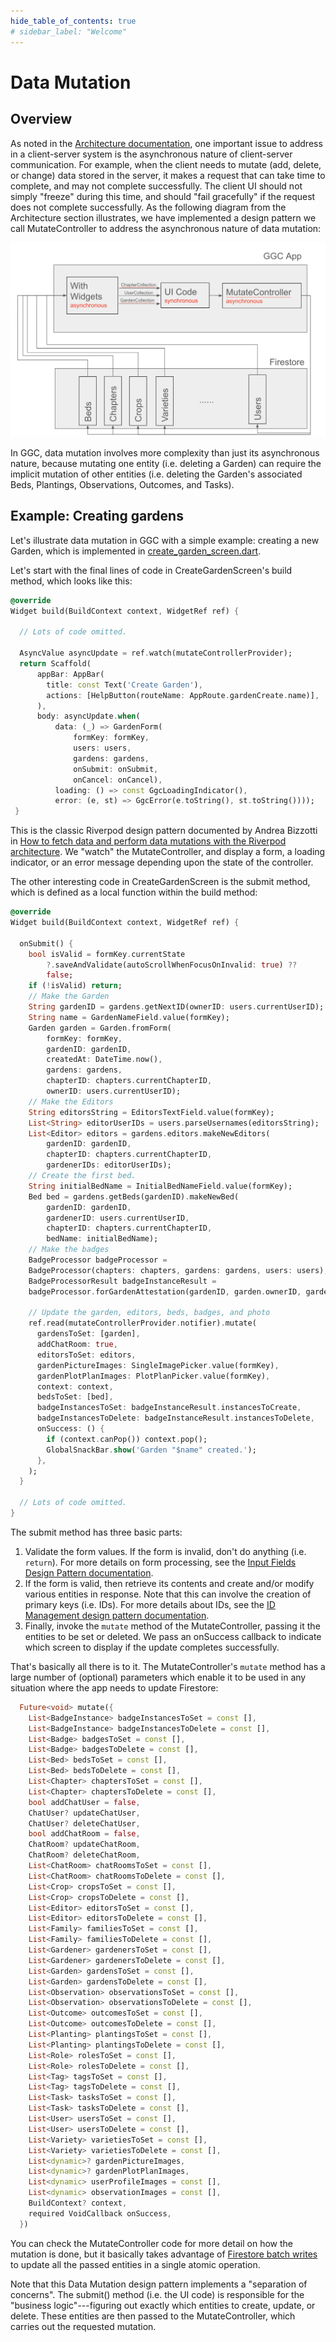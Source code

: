 ```yaml
---
hide_table_of_contents: true
# sidebar_label: "Welcome"
---
```


# Data Mutation

## Overview

As noted in the [Architecture documentation](../architecture.md), one important issue to address in a client-server system is the asynchronous nature of client-server communication. For example, when the client needs to mutate (add, delete, or change) data stored in the server, it makes a request that can take time to complete, and may not complete successfully.  The client UI should not simply "freeze" during this time, and should "fail gracefully" if the request does not complete successfully.  As the following diagram from the Architecture section illustrates, we have implemented a design pattern we call MutateController to address the asynchronous nature of data mutation:

<img src="/img/develop/ggc-dataflow-diagram.png"/>

In GGC, data mutation involves more complexity than just its asynchronous nature, because mutating one entity (i.e. deleting a Garden) can require the implicit mutation of other entities (i.e. deleting the Garden's associated Beds, Plantings, Observations, Outcomes, and Tasks).


## Example: Creating gardens

Let's illustrate data mutation in GGC with a simple example: creating a new Garden, which is implemented in [create_garden_screen.dart](https://github.com/geogardenclub/ggc_app/blob/main/lib/features/garden/presentation/create_garden_screen.dart).

Let's start with the final lines of code in CreateGardenScreen's build method, which looks like this:

```dart title="lib/features/garden/presentation/create_garden_screen.dart"
@override
Widget build(BuildContext context, WidgetRef ref) {
  
  // Lots of code omitted.
  
  AsyncValue asyncUpdate = ref.watch(mutateControllerProvider);
  return Scaffold(
      appBar: AppBar(
        title: const Text('Create Garden'),
        actions: [HelpButton(routeName: AppRoute.gardenCreate.name)],
      ),
      body: asyncUpdate.when(
          data: (_) => GardenForm(
              formKey: formKey,
              users: users,
              gardens: gardens,
              onSubmit: onSubmit,
              onCancel: onCancel),
          loading: () => const GgcLoadingIndicator(),
          error: (e, st) => GgcError(e.toString(), st.toString())));
 }
```
This is the classic Riverpod design pattern documented by Andrea Bizzotti in [How to fetch data and perform data mutations with the Riverpod architecture](https://codewithandrea.com/articles/data-mutations-riverpod/). We "watch" the MutateController, and display a form, a loading indicator, or an error message depending upon the state of the controller.

The other interesting code in CreateGardenScreen is the submit method, which is defined as a local function within the build method:

```dart title="lib/features/garden/presentation/create_garden_screen.dart"
@override
Widget build(BuildContext context, WidgetRef ref) {
  
  onSubmit() {
    bool isValid = formKey.currentState
        ?.saveAndValidate(autoScrollWhenFocusOnInvalid: true) ??
        false;
    if (!isValid) return;
    // Make the Garden
    String gardenID = gardens.getNextID(ownerID: users.currentUserID);
    String name = GardenNameField.value(formKey);
    Garden garden = Garden.fromForm(
        formKey: formKey,
        gardenID: gardenID,
        createdAt: DateTime.now(),
        gardens: gardens,
        chapterID: chapters.currentChapterID,
        ownerID: users.currentUserID);
    // Make the Editors
    String editorsString = EditorsTextField.value(formKey);
    List<String> editorUserIDs = users.parseUsernames(editorsString);
    List<Editor> editors = gardens.editors.makeNewEditors(
        gardenID: gardenID,
        chapterID: chapters.currentChapterID,
        gardenerIDs: editorUserIDs);
    // Create the first bed.
    String initialBedName = InitialBedNameField.value(formKey);
    Bed bed = gardens.getBeds(gardenID).makeNewBed(
        gardenID: gardenID,
        gardenerID: users.currentUserID,
        chapterID: chapters.currentChapterID,
        bedName: initialBedName);
    // Make the badges
    BadgeProcessor badgeProcessor =
    BadgeProcessor(chapters: chapters, gardens: gardens, users: users);
    BadgeProcessorResult badgeInstanceResult =
    badgeProcessor.forGardenAttestation(gardenID, garden.ownerID, garden);

    // Update the garden, editors, beds, badges, and photo
    ref.read(mutateControllerProvider.notifier).mutate(
      gardensToSet: [garden],
      addChatRoom: true,
      editorsToSet: editors,
      gardenPictureImages: SingleImagePicker.value(formKey),
      gardenPlotPlanImages: PlotPlanPicker.value(formKey),
      context: context,
      bedsToSet: [bed],
      badgeInstancesToSet: badgeInstanceResult.instancesToCreate,
      badgeInstancesToDelete: badgeInstanceResult.instancesToDelete,
      onSuccess: () {
        if (context.canPop()) context.pop();
        GlobalSnackBar.show('Garden "$name" created.');
      },
    );
  }

  // Lots of code omitted.
}
```

The submit method has three basic parts:

1. Validate the form values. If the form is invalid, don't do anything (i.e. `return`). For more details on form processing, see the [Input Fields Design Pattern documentation](input-management.md).
2. If the form is valid, then retrieve its contents and create and/or modify various entities in response. Note that this can involve the creation of primary keys (i.e. IDs). For more details about IDs, see the [ID Management design pattern documentation](ids.md).
3. Finally, invoke the `mutate` method of the MutateController, passing it the entities to be set or deleted. We pass an onSuccess callback to indicate which screen to display if the update completes successfully. 

That's basically all there is to it.  The MutateController's `mutate` method has a large number of (optional) parameters which enable it to be used in any situation where the app needs to update Firestore:

```dart title="lib/features/common/controllers/mutate_controller.dart"
  Future<void> mutate({
    List<BadgeInstance> badgeInstancesToSet = const [],
    List<BadgeInstance> badgeInstancesToDelete = const [],
    List<Badge> badgesToSet = const [],
    List<Badge> badgesToDelete = const [],
    List<Bed> bedsToSet = const [],
    List<Bed> bedsToDelete = const [],
    List<Chapter> chaptersToSet = const [],
    List<Chapter> chaptersToDelete = const [],
    bool addChatUser = false,
    ChatUser? updateChatUser,
    ChatUser? deleteChatUser,
    bool addChatRoom = false,
    ChatRoom? updateChatRoom,
    ChatRoom? deleteChatRoom,
    List<ChatRoom> chatRoomsToSet = const [],
    List<ChatRoom> chatRoomsToDelete = const [],
    List<Crop> cropsToSet = const [],
    List<Crop> cropsToDelete = const [],
    List<Editor> editorsToSet = const [],
    List<Editor> editorsToDelete = const [],
    List<Family> familiesToSet = const [],
    List<Family> familiesToDelete = const [],
    List<Gardener> gardenersToSet = const [],
    List<Gardener> gardenersToDelete = const [],
    List<Garden> gardensToSet = const [],
    List<Garden> gardensToDelete = const [],
    List<Observation> observationsToSet = const [],
    List<Observation> observationsToDelete = const [],
    List<Outcome> outcomesToSet = const [],
    List<Outcome> outcomesToDelete = const [],
    List<Planting> plantingsToSet = const [],
    List<Planting> plantingsToDelete = const [],
    List<Role> rolesToSet = const [],
    List<Role> rolesToDelete = const [],
    List<Tag> tagsToSet = const [],
    List<Tag> tagsToDelete = const [],
    List<Task> tasksToSet = const [],
    List<Task> tasksToDelete = const [],
    List<User> usersToSet = const [],
    List<User> usersToDelete = const [],
    List<Variety> varietiesToSet = const [],
    List<Variety> varietiesToDelete = const [],
    List<dynamic>? gardenPictureImages,
    List<dynamic>? gardenPlotPlanImages,
    List<dynamic> userProfileImages = const [],
    List<dynamic> observationImages = const [],
    BuildContext? context,
    required VoidCallback onSuccess,
  })
```

You can check the MutateController code for more detail on how the mutation is done, but it basically takes advantage of [Firestore batch writes](https://firebase.google.com/docs/firestore/manage-data/transactions#batched-writes) to update all the passed entities in a single atomic operation.

Note that this Data Mutation design pattern implements a "separation of concerns".  The submit() method (i.e. the UI code) is responsible for the "business logic"---figuring out exactly which entities to create, update, or delete.  These entities are then passed to the MutateController, which carries out the requested mutation. 